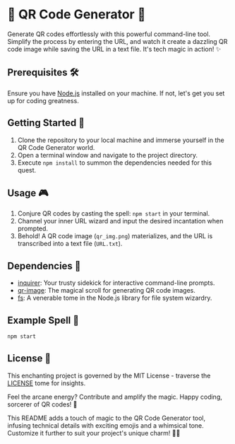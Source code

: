 # 🚀 QR Code Generator 🤖
Generate QR codes effortlessly with this powerful command-line tool. Simplify the process by entering the URL, and watch it create a dazzling QR code image while saving the URL in a text file. It's tech magic in action! ✨

## Prerequisites 🛠️
Ensure you have [Node.js](https://nodejs.org/) installed on your machine. If not, let's get you set up for coding greatness.

## Getting Started 🚀
1. Clone the repository to your local machine and immerse yourself in the QR Code Generator world.
2. Open a terminal window and navigate to the project directory.
3. Execute `npm install` to summon the dependencies needed for this quest.

## Usage 🎮

1. Conjure QR codes by casting the spell: `npm start` in your terminal.
2. Channel your inner URL wizard and input the desired incantation when prompted.
3. Behold! A QR code image (`qr_img.png`) materializes, and the URL is transcribed into a text file (`URL.txt`).

## Dependencies 🧩

- [inquirer](https://www.npmjs.com/package/inquirer): Your trusty sidekick for interactive command-line prompts.
- [qr-image](https://www.npmjs.com/package/qr-image): The magical scroll for generating QR code images.
- [fs](https://nodejs.org/api/fs.html): A venerable tome in the Node.js library for file system wizardry.

## Example Spell 🔮

```bash
npm start
```

## License 📜

This enchanting project is governed by the MIT License - traverse the [LICENSE](LICENSE) tome for insights.

Feel the arcane energy? Contribute and amplify the magic. Happy coding, sorcerer of QR codes! 🌟

This README adds a touch of magic to the QR Code Generator tool, infusing technical details with exciting emojis and a whimsical tone. Customize it further to suit your project's unique charm! 🌈✨
